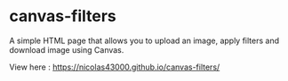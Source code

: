 # canvas-filters
A simple HTML page that allows you to upload an image, apply filters and download image using Canvas.

View here : https://nicolas43000.github.io/canvas-filters/
